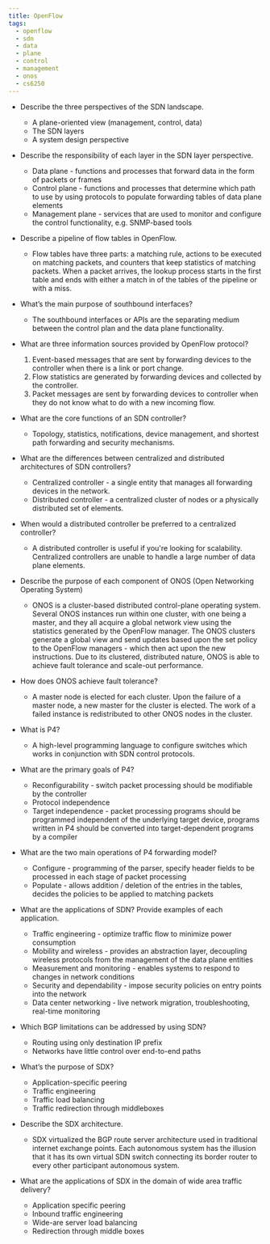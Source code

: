 ```yaml
---
title: OpenFlow
tags:
  - openflow
  - sdn
  - data
  - plane
  - control
  - management
  - onos
  - cs6250
---
```


- Describe the three perspectives of the SDN landscape.

  - A plane-oriented view (management, control, data)
  - The SDN layers
  - A system design perspective

- Describe the responsibility of each layer in the SDN layer perspective.

  - Data plane - functions and processes that forward data in the form of
    packets or frames
  - Control plane - functions and processes that determine which path to use by
    using protocols to populate forwarding tables of data plane elements
  - Management plane - services that are used to monitor and configure the
    control functionality, e.g. SNMP-based tools

- Describe a pipeline of flow tables in OpenFlow.

  - Flow tables have three parts: a matching rule, actions to be executed on
    matching packets, and counters that keep statistics of matching packets.
    When a packet arrives, the lookup process starts in the first table and ends
    with either a match in of the tables of the pipeline or with a miss.

- What’s the main purpose of southbound interfaces?

  - The southbound interfaces or APIs are the separating medium between the
    control plan and the data plane functionality.

- What are three information sources provided by OpenFlow protocol?

  1. Event-based messages that are sent by forwarding devices to the controller
     when there is a link or port change.
  2. Flow statistics are generated by forwarding devices and collected by the
     controller.
  3. Packet messages are sent by forwarding devices to controller when they do
     not know what to do with a new incoming flow.

- What are the core functions of an SDN controller?

  - Topology, statistics, notifications, device management, and shortest path
    forwarding and security mechanisms.

- What are the differences between centralized and distributed architectures of
  SDN controllers?

  - Centralized controller - a single entity that manages all forwarding devices
    in the network.
  - Distributed controller - a centralized cluster of nodes or a physically
    distributed set of elements.

- When would a distributed controller be preferred to a centralized controller?

  - A distributed controller is useful if you're looking for scalability.
    Centralized controllers are unable to handle a large number of data plane
    elements.

- Describe the purpose of each component of ONOS (Open Networking Operating
  System)

  - ONOS is a cluster-based distributed control-plane operating system. Several
    ONOS instances run within one cluster, with one being a master, and they all
    acquire a global network view using the statistics generated by the OpenFlow
    manager. The ONOS clusters generate a global view and send updates based
    upon the set policy to the OpenFlow managers - which then act upon the new
    instructions. Due to its clustered, distributed nature, ONOS is able to
    achieve fault tolerance and scale-out performance.

- How does ONOS achieve fault tolerance?

  - A master node is elected for each cluster. Upon the failure of a master
    node, a new master for the cluster is elected. The work of a failed instance
    is redistributed to other ONOS nodes in the cluster.

- What is P4?

  - A high-level programming language to configure switches which works in
    conjunction with SDN control protocols.

- What are the primary goals of P4?

  - Reconfigurability - switch packet processing should be modifiable by the
    controller
  - Protocol independence
  - Target independence - packet processing programs should be programmed
    independent of the underlying target device, programs written in P4 should
    be converted into target-dependent programs by a compiler

- What are the two main operations of P4 forwarding model?

  - Configure - programming of the parser, specify header fields to be processed
    in each stage of packet processing
  - Populate - allows addition / deletion of the entries in the tables, decides
    the policies to be applied to matching packets

- What are the applications of SDN? Provide examples of each application.

  - Traffic engineering - optimize traffic flow to minimize power consumption
  - Mobility and wireless - provides an abstraction layer, decoupling wireless
    protocols from the management of the data plane entities
  - Measurement and monitoring - enables systems to respond to changes in
    network conditions
  - Security and dependability - impose security policies on entry points into
    the network
  - Data center networking - live network migration, troubleshooting, real-time
    monitoring

- Which BGP limitations can be addressed by using SDN?

  - Routing using only destination IP prefix
  - Networks have little control over end-to-end paths

- What’s the purpose of SDX?

  - Application-specific peering
  - Traffic engineering
  - Traffic load balancing
  - Traffic redirection through middleboxes

- Describe the SDX architecture.

  - SDX virtualized the BGP route server architecture used in traditional
    internet exchange points. Each autonomous system has the illusion that it
    has its own virtual SDN switch connecting its border router to every other
    participant autonomous system.

- What are the applications of SDX in the domain of wide area traffic delivery?

  - Application specific peering
  - Inbound traffic engineering
  - Wide-are server load balancing
  - Redirection through middle boxes
